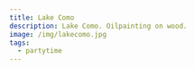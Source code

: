 ```yaml
---
title: Lake Como
description: Lake Como. Oilpainting on wood.
image: /img/lakecomo.jpg
tags:
  - partytime
---
```

